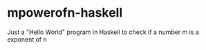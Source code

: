 # mpowerofn-haskell
Just a "Hello World" program in Haskell to check if a number m is a exponent of n
